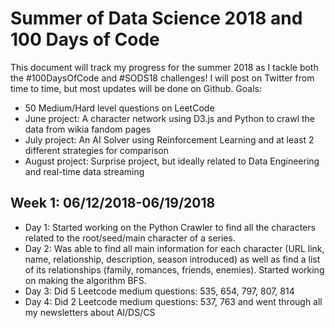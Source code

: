 # Summer of Data Science 2018 and 100 Days of Code

This document will track my progress for the summer 2018 as I tackle both the #100DaysOfCode and #SODS18 challenges! I will post on Twitter from time to time, but most updates will be done on Github.
Goals:
- 50 Medium/Hard level questions on LeetCode
- June project: A character network using D3.js and Python to crawl the data from wikia fandom pages
- July project: An AI Solver using Reinforcement Learning and at least 2 different strategies for comparison
- August project: Surprise project, but ideally related to Data Engineering and real-time data streaming

## Week 1: 06/12/2018-06/19/2018
- Day 1: Started working on the Python Crawler to find all the characters related to the root/seed/main character of a series.
- Day 2: Was able to find all main information for each character (URL link, name, relationship, description, season introduced) as well as find a list of its relationships (family, romances, friends, enemies). Started working on making the algorithm BFS.
- Day 3: Did 5 Leetcode medium questions: 535, 654, 797, 807, 814
- Day 4: Did 2 Leetcode medium questions: 537, 763 and went through all my newsletters about AI/DS/CS

